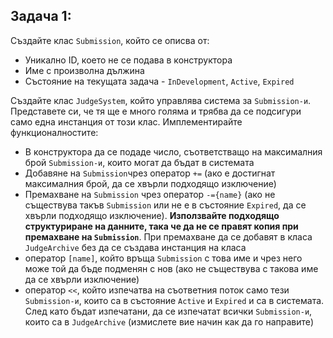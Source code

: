  ## Задача 1:
 
 Създайте клас `Submission`, който се описва от: 
 - Уникално ID, което не се подава в конструктора 
 - Име с произволна дължина
 - Състояние на текущата задача - `InDevelopment`, `Active`, `Expired`

 Създайте клас `JudgeSystem`, който управлява система за `Submission-и`. Представете си, че тя ще е много голяма и трябва да се подсигури само една инстанция от този клас. Имплементирайте функционалностите: 

 - В конструктора да се подаде число, съответстващо на максималния брой `Submission-и`, които могат да бъдат в системата
 - Добавяне на `Submission`чрез оператор `+=` (ако е достигнат максималния брой, да се хвърли подходящо изключение)
 - Премахване на `Submission` чрез оператор `-={name}` (ако не съществува такъв `Submission` или не е в състояние `Expired`, да се хвърли подходящо изключение). **Използвайте подходящо структуриране на данните, така че да не се правят копия при премахване на `Submission`**. При премахване да се добавят в класа `JudgeArchive` без да се създава инстанция на класа
 - оператор `[name]`, който връща `Submission` с това име и чрез него може той да бъде подменян с нов (ако не съществува с такова име да се хвърли изключение)
 - оператор `<<`, който изпечатва на съответния поток само тези `Submission-и`, които са в състояние `Active` и `Expired` и са в системата. След като бъдат изпечатани, да се изпечатат всички `Submission-и`, които са в `JudgeArchive` (измислете вие начин как да го направите)
